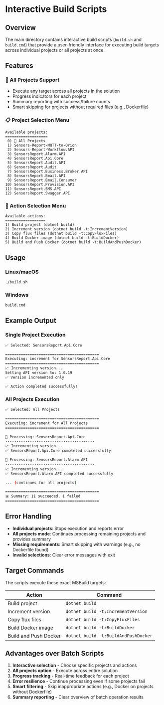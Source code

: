 # Interactive Build Scripts

## Overview

The main directory contains interactive build scripts (`build.sh` and `build.cmd`) that provide a user-friendly interface for executing build targets across individual projects or all projects at once.

## Features

### 🌟 All Projects Support
- Execute any target across all projects in the solution
- Progress indicators for each project
- Summary reporting with success/failure counts
- Smart skipping for projects without required files (e.g., Dockerfile)

### 📋 Project Selection Menu
```
Available projects:
===================
 0) 🌟 All Projects
 1) Sensors-Report-MQTT-to-Orion
 2) Sensors-Report-Workflow.API
 3) SensorsReport.Alarm.API
 4) SensorsReport.Api.Core
 5) SensorsReport.Audit.API
 6) SensorsReport.Audit
 7) SensorsReport.Business.Broker.API
 8) SensorsReport.Email.API
 9) SensorsReport.Email.Consumer
10) SensorsReport.Provision.API
11) SensorsReport.SMS.API
12) SensorsReport.Swagger.API
```

### 🎯 Action Selection Menu
```
Available actions:
==================
1) Build project (dotnet build)
2) Increment version (dotnet build -t:IncrementVersion)
3) Copy flux files (dotnet build -t:CopyFluxFiles)
4) Build Docker image (dotnet build -t:BuildDocker)
5) Build and Push Docker (dotnet build -t:BuildAndPushDocker)
```

## Usage

### Linux/macOS
```bash
./build.sh
```

### Windows
```cmd
build.cmd
```

## Example Output

### Single Project Execution
```bash
✅ Selected: SensorsReport.Api.Core

==========================================
Executing: increment for SensorsReport.Api.Core
==========================================
📈 Incrementing version...
Setting API version to: 1.0.19
✅ Version incremented only

✅ Action completed successfully!
```

### All Projects Execution
```bash
✅ Selected: All Projects

==========================================
Executing: increment for All Projects
==========================================

🔄 Processing: SensorsReport.Api.Core
----------------------------------------
📈 Incrementing version...
✅ SensorsReport.Api.Core completed successfully

🔄 Processing: SensorsReport.Alarm.API
----------------------------------------
📈 Incrementing version...
✅ SensorsReport.Alarm.API completed successfully

... (continues for all projects)

==========================================
📊 Summary: 11 succeeded, 1 failed
==========================================
```

## Error Handling

- **Individual projects**: Stops execution and reports error
- **All projects mode**: Continues processing remaining projects and provides summary
- **Missing requirements**: Smart skipping with warnings (e.g., no Dockerfile found)
- **Invalid selections**: Clear error messages with exit

## Target Commands

The scripts execute these exact MSBuild targets:

| Action | Command |
|--------|---------|
| Build project | `dotnet build` |
| Increment version | `dotnet build -t:IncrementVersion` |
| Copy flux files | `dotnet build -t:CopyFluxFiles` |
| Build Docker image | `dotnet build -t:BuildDocker` |
| Build and Push Docker | `dotnet build -t:BuildAndPushDocker` |

## Advantages over Batch Scripts

1. **Interactive selection** - Choose specific projects and actions
2. **All projects option** - Execute across entire solution
3. **Progress tracking** - Real-time feedback for each project
4. **Error resilience** - Continue processing even if some projects fail
5. **Smart filtering** - Skip inappropriate actions (e.g., Docker on projects without Dockerfile)
6. **Summary reporting** - Clear overview of batch operation results
